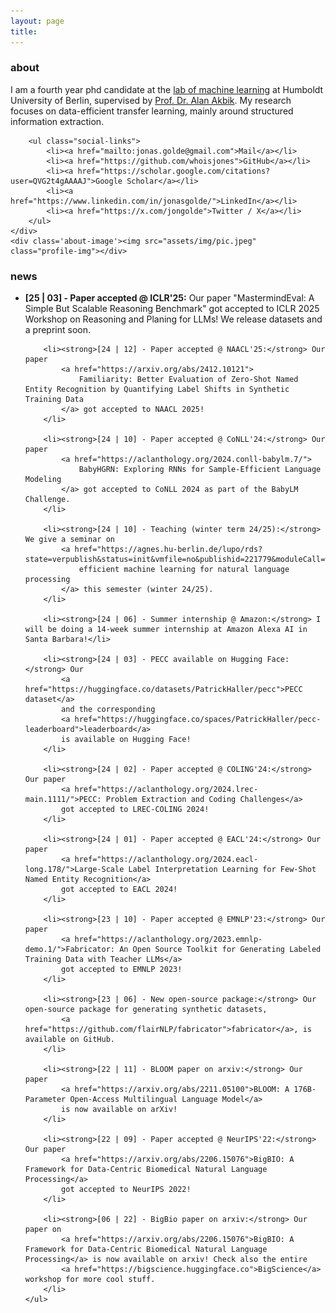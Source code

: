 ```yaml
---
layout: page
title: 
---
```

### about
<div class='about-container'>
    <div class='about-text'>
        I am a fourth year phd candidate at the <a href="https://www.informatik.hu-berlin.de/de/forschung/gebiete/ml/welcome">lab of machine learning</a> at Humboldt University of Berlin, supervised by <a href="https://alanakbik.github.io">Prof. Dr. Alan Akbik</a>.
        My research focuses on data-efficient transfer learning, mainly around structured information extraction.

        <ul class="social-links">
            <li><a href="mailto:jonas.golde@gmail.com">Mail</a></li>
            <li><a href="https://github.com/whoisjones">GitHub</a></li>
            <li><a href="https://scholar.google.com/citations?user=QVG2t4gAAAAJ">Google Scholar</a></li>
            <li><a href="https://www.linkedin.com/in/jonasgolde/">LinkedIn</a></li>
            <li><a href="https://x.com/jongolde">Twitter / X</a></li>
        </ul>
    </div>
    <div class='about-image'><img src="assets/img/pic.jpeg" class="profile-img"></div>
</div>

### news
<div class="updates">
    <ul>
        <li><strong>[25 | 03] - Paper accepted @ ICLR'25:</strong> Our paper "MastermindEval: A Simple But Scalable Reasoning Benchmark" got accepted to ICLR 2025 Workshop on Reasoning and Planing for LLMs! We release datasets and a preprint soon.
        </li>
        
        <li><strong>[24 | 12] - Paper accepted @ NAACL'25:</strong> Our paper 
            <a href="https://arxiv.org/abs/2412.10121">
                Familiarity: Better Evaluation of Zero-Shot Named Entity Recognition by Quantifying Label Shifts in Synthetic Training Data
            </a> got accepted to NAACL 2025!
        </li>
        
        <li><strong>[24 | 10] - Paper accepted @ CoNLL'24:</strong> Our paper  
            <a href="https://aclanthology.org/2024.conll-babylm.7/">
                BabyHGRN: Exploring RNNs for Sample-Efficient Language Modeling
            </a> got accepted to CoNLL 2024 as part of the BabyLM Challenge.
        </li>

        <li><strong>[24 | 10] - Teaching (winter term 24/25):</strong> We give a seminar on 
            <a href="https://agnes.hu-berlin.de/lupo/rds?state=verpublish&status=init&vmfile=no&publishid=221779&moduleCall=webInfo&publishConfFile=webInfo&publishSubDir=veranstaltung">
                efficient machine learning for natural language processing
            </a> this semester (winter 24/25).
        </li>

        <li><strong>[24 | 06] - Summer internship @ Amazon:</strong> I will be doing a 14-week summer internship at Amazon Alexa AI in Santa Barbara!</li>

        <li><strong>[24 | 03] - PECC available on Hugging Face:</strong> Our 
            <a href="https://huggingface.co/datasets/PatrickHaller/pecc">PECC dataset</a> 
            and the corresponding 
            <a href="https://huggingface.co/spaces/PatrickHaller/pecc-leaderboard">leaderboard</a> 
            is available on Hugging Face!
        </li>

        <li><strong>[24 | 02] - Paper accepted @ COLING'24:</strong> Our paper 
            <a href="https://aclanthology.org/2024.lrec-main.1111/">PECC: Problem Extraction and Coding Challenges</a> 
            got accepted to LREC-COLING 2024!
        </li>

        <li><strong>[24 | 01] - Paper accepted @ EACL'24:</strong> Our paper 
            <a href="https://aclanthology.org/2024.eacl-long.178/">Large-Scale Label Interpretation Learning for Few-Shot Named Entity Recognition</a> 
            got accepted to EACL 2024!
        </li>

        <li><strong>[23 | 10] - Paper accepted @ EMNLP'23:</strong> Our paper  
            <a href="https://aclanthology.org/2023.emnlp-demo.1/">Fabricator: An Open Source Toolkit for Generating Labeled Training Data with Teacher LLMs</a> 
            got accepted to EMNLP 2023!
        </li>

        <li><strong>[23 | 06] - New open-source package:</strong> Our open-source package for generating synthetic datasets, 
            <a href="https://github.com/flairNLP/fabricator">fabricator</a>, is available on GitHub.
        </li>

        <li><strong>[22 | 11] - BLOOM paper on arxiv:</strong> Our paper 
            <a href="https://arxiv.org/abs/2211.05100">BLOOM: A 176B-Parameter Open-Access Multilingual Language Model</a> 
            is now available on arXiv!
        </li>

        <li><strong>[22 | 09] - Paper accepted @ NeurIPS'22:</strong> Our paper 
            <a href="https://arxiv.org/abs/2206.15076">BigBIO: A Framework for Data-Centric Biomedical Natural Language Processing</a> 
            got accepted to NeurIPS 2022!
        </li>

        <li><strong>[06 | 22] - BigBio paper on arxiv:</strong> Our paper on
            <a href="https://arxiv.org/abs/2206.15076">BigBIO: A Framework for Data-Centric Biomedical Natural Language Processing</a> is now available on arxiv! Check also the entire 
            <a href="https://bigscience.huggingface.co">BigScience</a> workshop for more cool stuff.
        </li>
    </ul>
</div>
